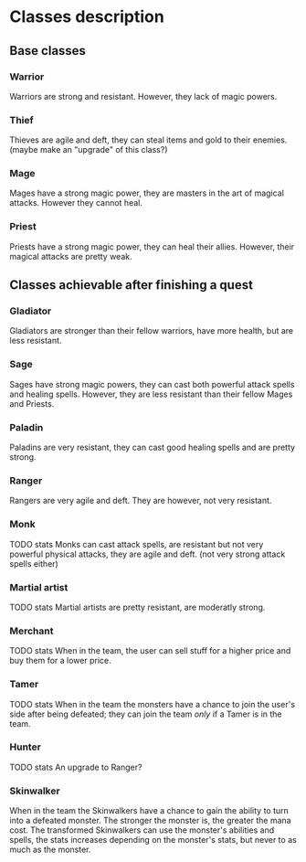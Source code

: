 # Classes description

## Base classes

### Warrior

Warriors are strong and resistant. However, they lack of magic powers.

### Thief

Thieves are agile and deft, they can steal items and gold to their enemies. (maybe make an "upgrade" of this class?)

### Mage

Mages have a strong magic power, they are masters in the art of magical attacks. However they cannot heal.

### Priest

Priests have a strong magic power, they can heal their allies. However, their magical attacks are pretty weak.

## Classes achievable after finishing a quest

### Gladiator

Gladiators are stronger than their fellow warriors, have more health, but are less resistant.

### Sage

Sages have strong magic powers, they can cast both powerful attack spells and healing spells. However, they are less resistant than their fellow Mages and Priests.

### Paladin

Paladins are very resistant, they can cast good healing spells and are pretty strong.

### Ranger

Rangers are very agile and deft. They are however, not very resistant.

### Monk

TODO stats
Monks can cast attack spells, are resistant but not very powerful physical attacks, they are agile and deft. (not very strong attack spells either)

### Martial artist

TODO stats
Martial artists are pretty resistant, are moderatly strong.

### Merchant

TODO stats
When in the team, the user can sell stuff for a higher price and buy them for a lower price.

### Tamer

TODO stats
When in the team the monsters have a chance to join the user's side after being defeated; they can join the team *only* if a Tamer is in the team.

### Hunter

TODO stats
An upgrade to Ranger?

### Skinwalker

When in the team the Skinwalkers have a chance to gain the ability to turn into a defeated monster. The stronger the monster is, the greater the mana cost. The transformed Skinwalkers can use the monster's abilities and spells, the stats increases depending on the monster's stats, but never to as much as the monster.
